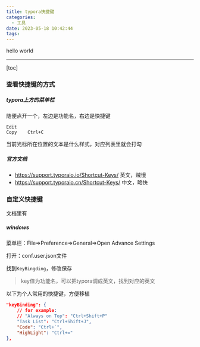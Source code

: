```yaml
---
title: typora快捷键
categories:
  - 工具
date: 2023-05-18 10:42:44
tags:
---
```


hello world

---

[toc]

### 查看快捷键的方式

##### typora上方的菜单栏

随便点开一个，左边是功能名，右边是快捷键

```
Edit
Copy	Ctrl+C
```

当前光标所在位置的文本是什么样式，对应列表里就会打勾

##### 官方文档

- https://support.typoraio.io/Shortcut-Keys/ 英文，贼慢
- https://support.typoraio.cn/Shortcut-Keys/ 中文，略快



### 自定义快捷键

文档里有

##### windows

菜单栏：File=>Preference=>General=>Open Advance Settings

打开：conf.user.json文件

找到`KeyBingding`，修改保存

> key值为功能名，可以把typora调成英文，找到对应的英文

以下为个人常用的快捷键，方便移植

```json
"keyBinding": {
    // for example: 
    // "Always on Top": "Ctrl+Shift+P"
    "Task List": "Ctrl+Shift+J",
    "Code": "Ctrl+`",
    "HighLight": "Ctrl+="
},
```



